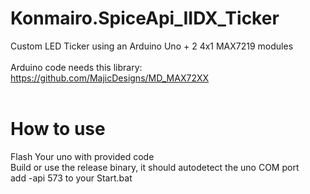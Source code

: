 # Konmairo.SpiceApi_IIDX_Ticker
Custom LED Ticker using an Arduino Uno + 2 4x1 MAX7219 modules<br>
<br>
Arduino code needs this library:<br>
https://github.com/MajicDesigns/MD_MAX72XX<br>
<br>
# How to use 
Flash Your uno with provided code<br>
Build or use the release binary, it should autodetect the uno COM port<br>
add -api 573 to your Start.bat<br>
